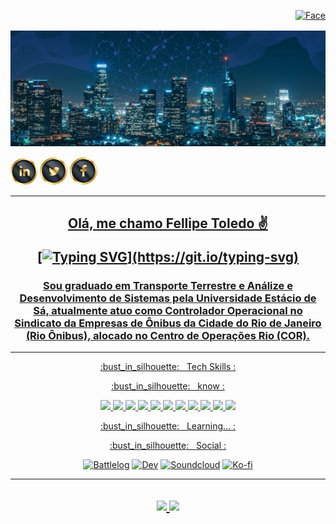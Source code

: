 <p align="right"><a href="https://hits.seeyoufarm.com"><img alt="Face" title="Facebook" src="https://hits.seeyoufarm.com/api/count/incr/badge.svg?url=https://github.com/FellipeToledo%2Fgjbae1212%2Fhit-counter&count_bg=%233F3DC8&title_bg=%23070707&icon=github.svg&icon_color=%23FBF6F6&title=VISITAS&edge_flat=false">  </a>
</p>   

<p align="center">
<img src="Images/Capa%20do%20Facebook%20851x315%20%20px..jpeg" alt="SmartCity">
</p>



  <a href="https://www.linkedin.com/in/fellipetoledo/"><img alt="Linkedim" title="Linkedin" src="https://github.com/FellipeToledo/FellipeToledo/blob/main/Images/Icons/linkedin-icon.png"></a>
  <a href="https://twitter.com/FellipeToledo"><img alt="Twitter" title="Twitter" src="https://github.com/FellipeToledo/FellipeToledo/blob/main/Images/Icons/twitter-icon.png"></a>
  <a href="https://www.facebook.com/fellipetoledo001"><img alt="Face" title="Facebook" src="https://github.com/FellipeToledo/FellipeToledo/blob/main/Images/Icons/face-icon.png">
  
 ---
<h2 align="center">
Olá, me chamo Fellipe Toledo ✌ 
  
[![Typing SVG](https://readme-typing-svg.herokuapp.com?duration=3500&lines=Seja+bem+vindo+ao+meu+GitHub!!!)](https://git.io/typing-svg)
 
<h3 align="center">
  Sou graduado em Transporte Terrestre e Análize e Desenvolvimento de Sistemas pela Universidade Estácio de Sá, atualmente atuo como Controlador           Operacional no Sindicato da Empresas de Ônibus da Cidade do Rio de Janeiro (Rio Ônibus), alocado no Centro de Operações Rio (COR).
</h3>
  
--- 
<p align="center">
  :bust_in_silhouette: &nbsp; Tech Skills :
</p>
  
<p align="center">
  :bust_in_silhouette: &nbsp; know :
</p>

<p align="center">
  <img src="https://img.shields.io/badge/java-%23ED8B00.svg?style=for-the-badge&logo=java&logoColor=white"/> 
  <img src="https://img.shields.io/badge/docker-%230db7ed.svg?style=for-the-badge&logo=docker&logoColor=white"/> 
  <img src="https://img.shields.io/badge/heroku-%23430098.svg?style=for-the-badge&logo=heroku&logoColor=white"/> 
  <img src="https://img.shields.io/badge/git-%23F05033.svg?style=for-the-badge&logo=git&logoColor=white"/> 
  <img src="https://img.shields.io/badge/github-%23121011.svg?style=for-the-badge&logo=github&logoColor=white"/> 
  <img src="https://img.shields.io/badge/spring-%236DB33F.svg?style=for-the-badge&logo=spring&logoColor=white"/> 
  <img src="https://img.shields.io/badge/postgres-%23316192.svg?style=for-the-badge&logo=postgresql&logoColor=white"/> 
  <img src="https://img.shields.io/badge/IntelliJIDEA-000000.svg?style=for-the-badge&logo=intellij-idea&logoColor=white"/> 
  <img src="https://img.shields.io/badge/Apache%20Maven-C71A36?style=for-the-badge&logo=Apache%20Maven&logoColor=white"/> 
  <img src="https://img.shields.io/badge/Postman-FF6C37?style=for-the-badge&logo=postman&logoColor=white"/> 
  <img src="https://img.shields.io/badge/Qgis-ffffff?style=for-the-badge&logo=qgis&logoColor=gren"/> 
</p>
  
<p align="center">  
  :bust_in_silhouette: &nbsp; Learning... :
</p>
    
  
<p align="center">  
  :bust_in_silhouette: &nbsp; Social :
</p>

<p align="center">  
  <a href="https://battlelog.battlefield.com/bf4/user/FellipeToledo/"><img alt="Battlelog" title="Game" src="https://shields.io/badge/-BATTLELOG-blue.svg?&style=for-the-badge&logo=ea&logoColor=white"></a>
  <a href="https://dev.to/fellipetoledo"><img alt="Dev" title="Social" src="https://shields.io/badge/-Dev.to-blue.svg?&style=for-the-badge&logo=dev.to&logoColor=white"></a>
  <a href="https://soundcloud.com/fellipe-toledo-133879191"><img alt="Soundcloud" title="Musica" src="https://shields.io/badge/-Soundcloud-critical.svg?&style=for-the-badge&logo=soundcloud&logoColor=white"></a>
  <a href="https://ko-fi.com/fellipetoledo"><img alt="Ko-fi" title="Contribuição" src="https://shields.io/badge/-BUY%20ME%20A%20COFFEE-CC2735.svg?&style=for-the-badge&logo=ko-fi&logoColor=white"></a>
</p>
  
---  
<h2 align="center">
  <a href="https://github.com/fellipetoledo">
<img height="110em" src="https://github-readme-stats.vercel.app/api/top-langs/?username=fellipetoledo&layout=compact&langs_count=7&theme=dracula"/>

<img height="110em" src="https://github-readme-stats.vercel.app/api?username=fellipetoledo&show_icons=true&theme=dracula&include_all_commits=true&count_private=true"/>
 </h1>
   
  

